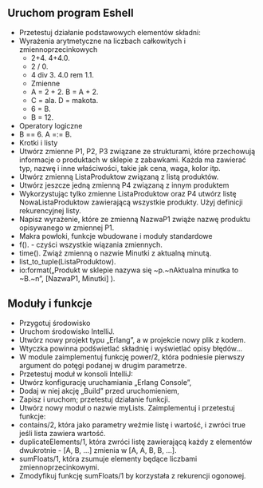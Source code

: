 ## Uruchom program Eshell
- Przetestuj działanie podstawowych elementów składni:
- Wyrażenia arytmetyczne na liczbach całkowitych i zmiennoprzecinkowych
  - 2+4. 4+4.0.
  - 2 / 0.
  - 4 div 3. 4.0 rem 1.1.
  - Zmienne
  - A = 2 + 2. B = A + 2.
  - C = ala. D = makota.
  - 6 = B.
  - B = 12.
- Operatory logiczne
- B == 6. A =:= B.
- Krotki i listy
- Utwórz zmienne P1, P2, P3 związane ze strukturami, które przechowują informacje o produktach w sklepie z zabawkami. Każda ma zawierać typ, nazwę i inne właściwości, takie jak cena, waga, kolor itp.
- Utwórz zmienną ListaProduktow związaną z listą produktów.
- Utwórz jeszcze jedną zmienną P4 związaną z innym produktem
- Wykorzystując tylko zmienne ListaProduktow oraz P4 utwórz listę NowaListaProduktow zawierającą wszystkie produkty. Użyj definicji rekurencyjnej listy.
- Napisz wyrażenie, które ze zmienną NazwaP1 zwiąże nazwę produktu opisywanego w zmiennej P1.
- Makra powłoki, funkcje wbudowane i moduły standardowe
- f(). - czyści wszystkie wiązania zmiennych.
- time(). Zwiąż zmienną o nazwie Minutki z aktualną minutą.
- list_to_tuple(ListaProduktow).
- io:format(„Produkt w sklepie nazywa się ~p.~nAktualna minutka to ~B.~n”, [NazwaP1, Minutki] ).

## Moduły i funkcje
- Przygotuj środowisko
- Uruchom środowisko IntelliJ.
- Utwórz nowy projekt typu „Erlang”, a w projekcie nowy plik z kodem.
- Wtyczka powinna podświetlać składnię i wyświetlać opisy błędów…
- W module zaimplementuj funkcję power/2, która podniesie pierwszy argument do potęgi podanej w drugim parametrze.
- Przetestuj moduł w konsoli IntelliJ:
- Utwórz konfigurację uruchamiania „Erlang Console”,
- Dodaj w niej akcję „Build” przed uruchomieniem,
- Zapisz i uruchom; przetestuj działanie funkcji.
- Utwórz nowy moduł o nazwie myLists. Zaimplementuj i przetestuj funkcje:
- contains/2, która jako parametry weźmie listę i wartość, i zwróci true jeśli lista zawiera wartość.
- duplicateElements/1, która zwróci listę zawierającą każdy z elementów dwukrotnie - [A, B, …] zmienia w [A, A, B, B, …].
- sumFloats/1, która zsumuje elementy będące liczbami zmiennoprzecinkowymi.
- Zmodyfikuj funkcję sumFloats/1 by korzystała z rekurencji ogonowej.